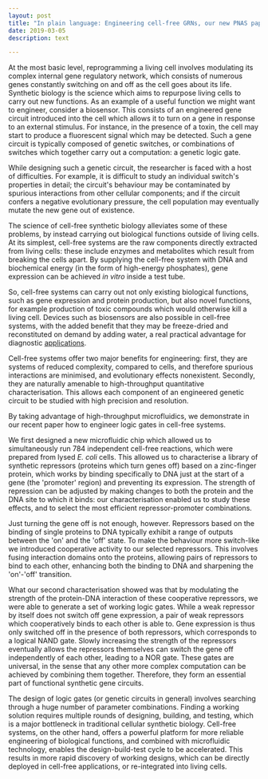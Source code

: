 ```yaml
---
layout: post
title: "In plain language: Engineering cell-free GRNs, our new PNAS paper"
date: 2019-03-05
description: text

---
```


At the most basic level, reprogramming a living cell involves modulating its complex internal gene regulatory network, which consists of numerous genes constantly switching on and off as the cell goes about its life. Synthetic biology is the science which aims to repurpose living cells to carry out new functions. As an example of a useful function we might want to engineer, consider a biosensor. This consists of an engineered gene circuit introduced into the cell which allows it to turn on a gene in response to an external stimulus. For instance, in the presence of a toxin, the cell may start to produce a fluorescent signal which may be detected. Such a gene circuit is typically composed of genetic switches, or combinations of switches which together carry out a computation: a genetic logic gate.

While designing such a genetic circuit, the researcher is faced with a host of difficulties. For example, it is difficult to study an individual switch's properties in detail; the circuit's behaviour may be contaminated by spurious interactions from other cellular components; and if the circuit confers a negative evolutionary pressure, the cell population may eventually mutate the new gene out of existence. 

The science of cell-free synthetic biology alleviates some of these problems, by instead carrying out biological functions outside of living cells. At its simplest, cell-free systems are the raw components directly extracted from living cells: these include enzymes and metabolites which result from breaking the cells apart. By supplying the cell-free system with DNA and biochemical energy (in the form of high-energy phosphates), gene expression can be achieved *in vitro* inside a test tube. 

So, cell-free systems can carry out not only existing biological functions, such as gene expression and protein production, but also novel functions, for example production of toxic compounds which would otherwise kill a living cell. Devices such as biosensors are also possible in cell-free systems, with the added benefit that they may be freeze-dried and reconstituted on demand by adding water, a real practical advantage for diagnostic [applications](https://www.cell.com/fulltext/S0092-8674(16)30505-0). 

Cell-free systems offer two major benefits for engineering: first, they are systems of reduced complexity, compared to cells, and therefore spurious interactions are minimised, and evolutionary effects nonexistent. Secondly, they are naturally amenable to high-throughput quantitative characterisation. This allows each component of an engineered genetic circuit to be studied with high precision and resolution. 

By taking advantage of high-throughput microfluidics, we demonstrate in our recent paper how to engineer logic gates in cell-free systems. 

We first designed a new microfluidic chip which allowed us to simultaneously run 784 independent cell-free reactions, which were prepared from lysed *E. coli* cells. This allowed us to characterise a library of synthetic repressors (proteins which turn genes off) based on a zinc-finger protein, which works by binding specifically to DNA just at the start of a gene (the 'promoter' region) and preventing its expression. The strength of repression can be adjusted by making changes to both the protein and the DNA site to which it binds: our characterisation enabled us to study these effects, and to select the most efficient repressor-promoter combinations.

Just turning the gene off is not enough, however. Repressors based on the binding of single proteins to DNA typically exhibit a range of outputs between the 'on' and the 'off' state. To make the behaviour more switch-like we introduced cooperative activity to our selected repressors. This involves fusing interaction domains onto the proteins, allowing pairs of repressors to bind to each other, enhancing both the binding to DNA and sharpening the 'on'-'off' transition. 

What our second characterisation showed was that by modulating the strength of the protein-DNA interaction of these cooperative repressors, we were able to generate a set of working logic gates. While a weak repressor by itself does not switch off gene expression, a pair of weak repressors which cooperatively binds to each other is able to. Gene expression is thus only switched off in the presence of both repressors, which corresponds to a logical NAND gate. Slowly increasing the strength of the repressors eventually allows the repressors themselves can switch the gene off independently of each other, leading to a NOR gate. These gates are universal, in the sense that any other more complex computation can be achieved by combining them together. Therefore, they form an essential part of functional synthetic gene circuits. 

The design of logic gates (or genetic circuits in general) involves searching through a huge number of parameter combinations. Finding a working solution requires multiple rounds of designing, building, and testing, which is a major bottleneck in traditional cellular synthetic biology. Cell-free systems, on the other hand, offers a powerful platform for more reliable engineering of biological functions, and combined with microfluidic technology, enables the design-build-test cycle to be accelerated. This results in more rapid discovery of working designs, which can be directly deployed in cell-free applications, or re-integrated into living cells. 



